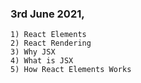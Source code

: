 ### 3rd June 2021,
	1) React Elements
	2) React Rendering
	3) Why JSX
	4) What is JSX
	5) How React Elements Works 